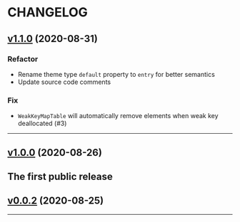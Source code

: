 CHANGELOG
=========

## [v1.1.0](https://github.com/yunhao/Crystal/releases/tag/v1.1.0) (2020-08-31)

### Refactor
* Rename theme type `default` property to `entry` for better semantics
* Update source code comments
### Fix
* `WeakKeyMapTable` will automatically remove elements when weak key deallocated (#3)
---

## [v1.0.0](https://github.com/yunhao/Crystal/releases/tag/v1.0.0) (2020-08-26)

The first public release
---

## [v0.0.2](https://github.com/yunhao/Crystal/releases/tag/v0.0.2) (2020-08-25)


---

